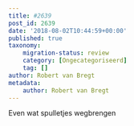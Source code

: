 ```yaml
---
title: #2639
post_id: 2639
date: '2018-08-02T10:44:59+00:00'
published: true
taxonomy:
    migration-status: review
    category: [Ongecategoriseerd]
    tag: []
author: Robert van Bregt
metadata:
    author: Robert van Bregt
---
```

Even wat spulletjes wegbrengen